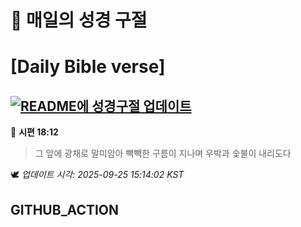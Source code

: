 # 🙏 매일의 성경 구절
# [Daily Bible verse]
## [![README에 성경구절 업데이트](https://github.com/DONGSUKA/first_test/actions/workflows/update-readme-bible.yml/badge.svg)](https://github.com/DONGSUKA/first_test/actions/workflows/update-readme-bible.yml)
<!-- START_BIBLE_VERSE -->
📖 **시편 18:12**
> 그 앞에 광채로 말미암아 빽빽한 구름이 지나며 우박과 숯불이 내리도다

🕊️ _업데이트 시각: 2025-09-25 15:14:02 KST_
  <!-- END_BIBLE_VERSE -->
## GITHUB_ACTION
